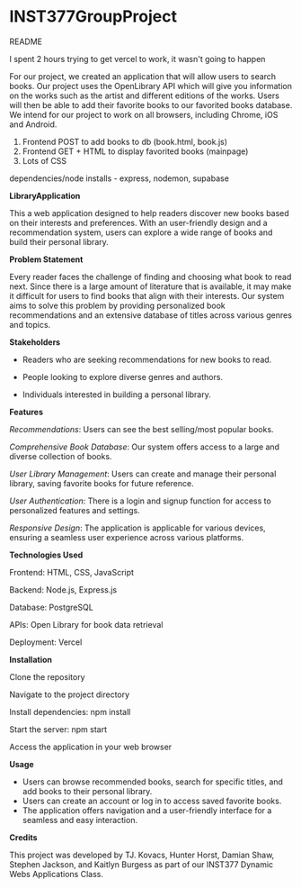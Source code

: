 # INST377GroupProject

README

I spent 2 hours trying to get vercel to work, it wasn't going to happen

For our project, we created an application that will allow users to search books. Our project uses the OpenLibrary API which will give you information on the works such as the artist and different editions of the works. Users will then be able to add their favorite books to our favorited books database. We intend for our project to work on all browsers, including Chrome, iOS and Android. 


1. Frontend POST to add books to db (book.html, book.js)
2. Frontend GET + HTML to display favorited books (mainpage)
3. Lots of CSS

dependencies/node installs - express, nodemon, supabase



**LibraryApplication**

 This a web application designed to help readers discover new books based on their interests and preferences. With an user-friendly design and a recommendation system, users can explore a wide range of books and build their personal library.

**Problem Statement**

Every reader faces the challenge of finding and choosing what book to read next. Since there is a large amount of literature that is available, it may make it difficult for users to find books that align with their interests. Our system aims to solve this problem by providing personalized book recommendations and an extensive database of titles across various genres and topics.

**Stakeholders**

- Readers who are seeking recommendations for new books to read.
  
- People looking to explore diverse genres and authors.
  
- Individuals interested in building a personal library.

**Features**

_Recommendations_: Users can see the best selling/most popular books.

_Comprehensive Book Database_: Our system offers access to a large and diverse collection of books.

_User Library Management_: Users can create and manage their personal library, saving favorite books for future reference.

_User Authentication_: There is a login and signup function for access to personalized features and settings.

_Responsive Design_: The application is applicable for various devices, ensuring a seamless user experience across various platforms.

**Technologies Used**

Frontend: HTML, CSS, JavaScript 

Backend: Node.js, Express.js

Database: PostgreSQL 

APIs: Open Library for book data retrieval

Deployment: Vercel 

**Installation**

Clone the repository

Navigate to the project directory

Install dependencies: npm install

Start the server: npm start

Access the application in your web browser

**Usage**

- Users can browse recommended books, search for specific titles, and add books to their personal library.
- Users can create an account or log in to access saved favorite books.
- The application offers navigation and a user-friendly interface for a seamless and easy interaction.

**Credits**

This project was developed by TJ. Kovacs, Hunter Horst, Damian Shaw, Stephen Jackson, and Kaitlyn Burgess as part of our INST377 Dynamic Webs Applications Class.










